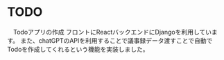 # TODO

　Todoアプリの作成
 フロントにReactバックエンドにDjangoを利用しています。
 また、chatGPTのAPIを利用することで議事録データ渡すことで自動でTodoを作成してくれるという機能を実装しました。
